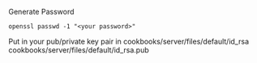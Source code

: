 Generate Password

    openssl passwd -1 "<your password>"

Put in your pub/private key pair in 
    cookbooks/server/files/default/id_rsa
    cookbooks/server/files/default/id_rsa.pub
